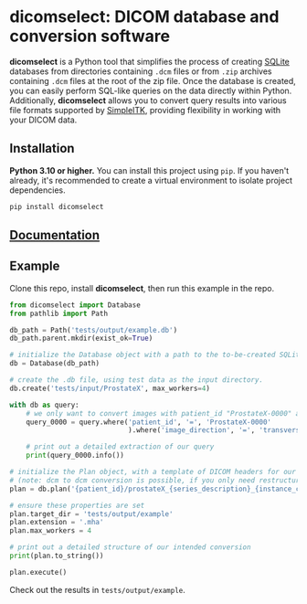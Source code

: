 # dicomselect: DICOM database and conversion software

**dicomselect** is a Python tool that simplifies the process of creating [SQLite](https://www.sqlite.org/) databases from directories containing `.dcm` files or from `.zip` archives containing `.dcm` files at the root of the zip file. Once the database is created, you can easily perform SQL-like queries on the data directly within Python. Additionally, **dicomselect** allows you to convert query results into various file formats supported by [SimpleITK](https://simpleitk.org/), providing flexibility in working with your DICOM data.

## Installation

**Python 3.10 or higher.** You can install this project using `pip`. If you haven't already, it's recommended to create a virtual environment to isolate project dependencies.

```bash
pip install dicomselect
```

## [Documentation](https://www.sqlite.org/)

## Example

Clone this repo, install **dicomselect**, then run this example in the repo.

```python
from dicomselect import Database
from pathlib import Path

db_path = Path('tests/output/example.db')
db_path.parent.mkdir(exist_ok=True)

# initialize the Database object with a path to the to-be-created SQLite database file
db = Database(db_path)

# create the .db file, using test data as the input directory.
db.create('tests/input/ProstateX', max_workers=4)

with db as query:
    # we only want to convert images with patient_id "ProstateX-0000" and image_direction "transverse"
    query_0000 = query.where('patient_id', '=', 'ProstateX-0000'
                             ).where('image_direction', '=', 'transverse')

    # print out a detailed extraction of our query
    print(query_0000.info())

# initialize the Plan object, with a template of DICOM headers for our conversion
# (note: dcm to dcm conversion is possible, if you only need restructuring of your data)
plan = db.plan('{patient_id}/prostateX_{series_description}_{instance_creation_time}', query_0000)

# ensure these properties are set
plan.target_dir = 'tests/output/example'
plan.extension = '.mha'
plan.max_workers = 4

# print out a detailed structure of our intended conversion
print(plan.to_string())

plan.execute()
```

Check out the results in `tests/output/example`.